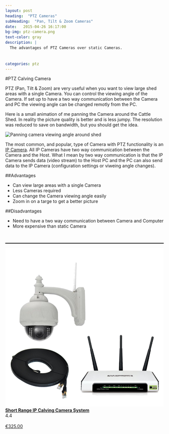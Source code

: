```yaml
---
layout: post
heading:  "PTZ Cameras"
subHeading:  "Pan, Tilt & Zoom Cameras"
date:   2015-04-26 16:17:00
bg-img: ptz-camera.png
text-color: gray
description: |
  The advantages of PTZ Cameras over static Cameras.


categories: ptz
---
```


#PTZ Calving Camera

PTZ (Pan, Tilt & Zoom) are very useful when you want to view large shed areas with a single Camera. You can control the viewing angle of the Camera. If set up to have a two way communication between the Camera and PC the viewing angle can be changed remotly from the PC.

Here is a small animation of me panning the Camera around the Cattle Shed. In reality the picture quality is better and is less jumpy. The resolution was reduced to save on bandwidth, but you should get the idea.


<img src="{{site.baseurl}}/img/pan-camera-around.gif" alt="Panning camera viewing angle around shed">

The most common, and popular, type of Camera with PTZ functionality is an [IP Camera]({{site.baseurl}}/ip/2015/04/24/ip-calving-camera-system.html). All IP Cameras have two way communication between the Camera and the Host. What I mean by two way communication is that the IP Camera sends data (video stream) to the Host PC and the PC can also send data to the IP Camera (configuration settings or viweing angle changes).

##Advantages
- Can view large areas with a single Camera
- Less Cameras required
- Can change the Camera viewing angle easily
- Zoom in on a targe to get a better picture

##Disadvantages
- Need to have a two way communication between Camera and Computer
- More expensive than static Camera


<br/>

<hr style="border-top: 1px solid #000;" />
<div class="row">
     <div class="col-md-3">
        <!-- product image-->
        <a href="/products/short-range-ip-calving-camera-system.html"><img src="/img/products/short-range-ip-calving-camera-system.png" class="img-polaroid small-img"></a>
     </div>
     <div class="col-md-8">
        <!-- product title--><a href="/products/short-range-ip-calving-camera-system.html"><strong>Short Range IP Calving Camera System</strong></a>
        <div>
           <!-- product rating-->
        	<span class="stars" id="rating-short-range-ip-camera" data-rating="4.4" data-suspended="suspended" data-star-big="Yes"></span>
			<span>4.4</span>
        </div>
        <!-- product information-->
        <br/>
        <div>
           <!-- buy button-->
        	<a href="/products/short-range-ip-calving-camera-system.html" id="buy-ip-camera-2" data-product-title="Short Range IP Calving Camera System" role="button" data-toggle="modal" class="btn btn-primary btn-mini buy"><i class="icon-shopping-cart icon-white"></i>€325.00</a>
        </div>
     </div>
     <script type="application/ld+json">
     {
        "@context": "http://schema.org",
        "@type": "Product",
        "name": "Short Range IP Calving Camera System",
        "offers": {
           "@type": "Offer",
           "price": "€325.00",
           "priceCurrency": "EUR"
        },
        "aggregateRating": {
           "@type": "AggregateRating",
           "ratingValue": "4.4",
           "reviewCount": ""
        }
     }
     </script>

